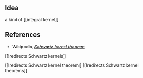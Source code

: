 
## Idea

a kind of [[integral kernel]]

## References

* Wikipedia, _[Schwartz kernel theorem](http://en.wikipedia.org/wiki/Schwartz_kernel_theorem)_

[[!redirects Schwartz kernels]]

[[!redirects Schwartz kernel theorem]]
[[!redirects Schwartz kernel theorems]]

